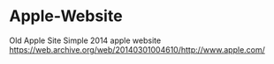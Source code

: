 # Apple-Website
Old Apple Site
Simple 2014 apple website https://web.archive.org/web/20140301004610/http://www.apple.com/
